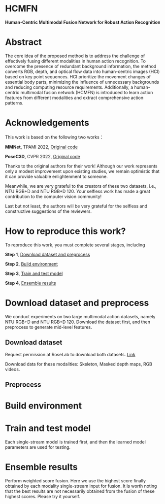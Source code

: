 # HCMFN
**Human-Centric Multimodal Fusion Network for Robust Action Recognition**

# Abstract
The core idea of the proposed method is to address the challenge of effectively fusing different modalities in human action recognition. To overcome the presence of redundant background information, the method converts RGB, depth, and optical flow data into human-centric images (HCI) based on key point sequences. HCI prioritize the movement changes of essential body parts, minimizing the influence of unnecessary backgrounds and reducing computing resource requirements. Additionally, a human-centric multimodal fusion network (HCMFN) is introduced to learn action features from different modalities and extract comprehensive action patterns. 

# Acknowledgements

 This work is based on the following two works：

 **MMNet**, TPAMI 2022, [Original code](https://github.com/bruceyo/MMNet)
 
 **PoseC3D**, CVPR 2022, [Original code](https://github.com/kennymckormick/pyskl)

 Thanks to the original authors for their work! Although our work represents only a modest improvement upon existing studies, we remain optimistic that it can provide valuable enlightenment to someone.

 Meanwhile, we are very grateful to the creators of these two datasets, i.e., NTU RGB+D and NTU RGB+D 120. Your selfless work has made a great contribution to the computer vision community!

 Last but not least, the authors will be very grateful for the selfless and constructive suggestions of the reviewers.
 
  # How to reproduce this work?
 To reproduce this work, you must complete several stages, including
 
 **Step 1**, [Download dataset and preprocess](#download-dataset-and-preprocess)
 
 **Step 2**, [Build environment](#build-environment)
 
 **Step 3**,  [Train and test model](#train-and-test-model)
 
 **Step 4**,  [Ensemble results](#ensemble-results)
 
 # Download dataset and preprocess
 We conduct experiments on two large multimodal action datasets, namely NTU RGB+D and NTU RGB+D 120. Download the dataset first, and then preprocess to generate mid-level features.
 
 ## Download dataset
 Request permission at RoseLab to download both datasets. [Link](https://rose1.ntu.edu.sg/dataset/actionRecognition/)
 
 Download data for these modalities: Skeleton, Masked depth maps, RGB videos.
 
 ## Preprocess
 
 # Build environment
 
 
 # Train and test model
 Each single-stream model is trained first, and then the learned model parameters are used for testing.

 # Ensemble results
 Perform weighted score fusion. Here we use the highest score finally obtained by each modality single-stream input for fusion. It is worth noting that the best results are not necessarily obtained from the fusion of these highest scores. Please try it yourself.
